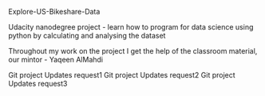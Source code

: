 Explore-US-Bikeshare-Data

Udacity nanodegree project - learn how to program for data science using python
by calculating and analysing the dataset

Throughout my work on the project I get the help of the classroom material,
our mintor - Yaqeen AlMahdi

Git project Updates request1
Git project Updates request2
Git project Updates request3